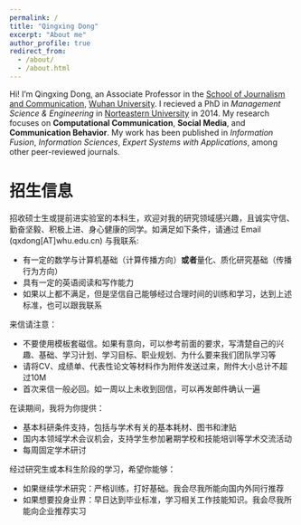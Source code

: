 ```yaml
---
permalink: /
title: "Qingxing Dong"
excerpt: "About me"
author_profile: true
redirect_from: 
  - /about/
  - /about.html
---
```

Hi! I’m Qingxing Dong, an Associate Professor in the [School of Journalism and Communication](http://journal.whu.edu.cn/en/index), [Wuhan University](https://en.whu.edu.cn/). I recieved a PhD in *Management Science & Engineering* in [Norteastern University](http://english.neu.edu.cn/) in 2014. My research focuses on **Computational Communication**, **Social Media**, and **Communication Behavior**. My work has been published in *Information Fusion*, *Information Sciences*, *Expert Systems with Applications*,  among other peer-reviewed journals.  

# 招生信息

 招收硕士生或提前进实验室的本科生，欢迎对我的研究领域感兴趣，且诚实守信、勤奋坚毅、积极上进、身心健康的同学。如满足如下条件，请通过 Email (qxdong[AT]whu.edu.cn) 与我联系:
- 有一定的数学与计算机基础（计算传播方向）**或者**量化、质化研究基础（传播行为方向）
- 具有一定的英语阅读和写作能力
- 如果以上都不满足，但是坚信自己能够经过合理时间的训练和学习，达到上述标准，也可以跟我联系
  
来信请注意：
- 不要使用模板套磁信。如果有意向，可以参考前面的要求，写清楚自己的兴趣、基础、学习计划、学习目标、职业规划、为什么要来我们团队学习等
- 请将CV、成绩单、代表性论文等材料作为附件发送过来，附件大小总计不超过10M
- 首次来信一般必回。如一周以上未收到回信，可以再发邮件确认一遍
  
在读期间，我将为你提供：
- 基本科研条件支持，包括与学术有关的基本耗材、图书和津贴
- 国内本领域学术会议机会，支持学生参加暑期学校和技能培训等学术交流活动
- 每周固定学术研讨

经过研究生或本科生阶段的学习，希望你能够：
- 如果继续学术研究：严格训练，打好基础。我会尽我所能向国内外同行推荐
- 如果想要投身业界：早日达到毕业标准，学习相关工作技能知识。我会尽我所能向企业推荐实习 


